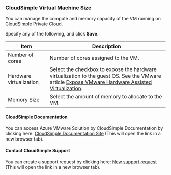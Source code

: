 ### CloudSimple Virtual Machine Size

You can manage the compute and memory capacity of the VM running on CloudSimple Private Cloud. 

Specify any of the following, and click **Save**.

| **Item** | **Description** | 
| ------------ | ------------- | 
| Number of cores | Number of cores assigned to the VM.  | 
| Hardware virtualization | Select the checkbox to expose the hardware virtualization to the guest OS. See the VMware article [Expose VMware Hardware Assisted Virtualization](https://docs.vmware.com/en/VMware-vSphere/6.5/com.vmware.vsphere.vm_admin.doc/GUID-2A98801C-68E8-47AF-99ED-00C63E4857F6.html). | 
| Memory Size | Select the amount of memory to allocate to the VM.  |

#### CloudSimple Documentation

You can access Azure VMware Solution by CloudSimple Documentation by clicking here: [CloudSimple Documentation Site](https://docs.microsoft.com/azure/vmware-cloudsimple/) (This will open the link in a new browser tab).

#### Contact CloudSimple Support

You can create a support request by clicking here: [New support request](https://portal.azure.com/#blade/Microsoft_Azure_Support/HelpAndSupportBlade/newsupportrequest) (This will open the link in a new browser tab).
